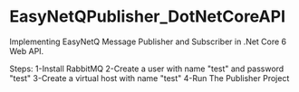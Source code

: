 # EasyNetQPublisher_DotNetCoreAPI
Implementing EasyNetQ Message Publisher and Subscriber in .Net Core 6 Web API.

Steps:
1-Install RabbitMQ
2-Create a user with name "test" and password "test"
3-Create a virtual host with name "test"
4-Run The Publisher Project


